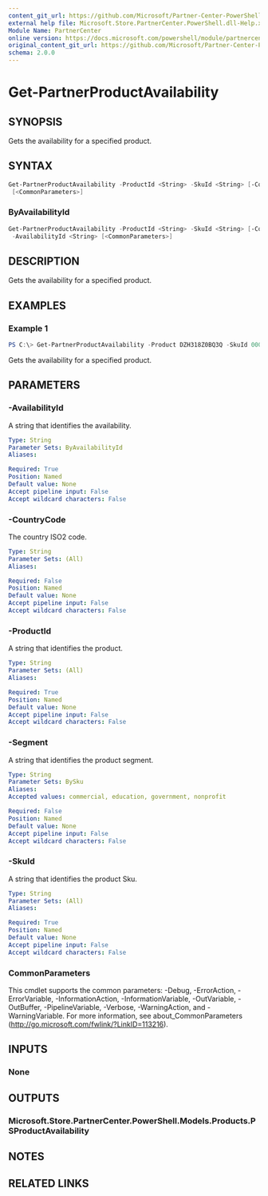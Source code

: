```yaml
---
content_git_url: https://github.com/Microsoft/Partner-Center-PowerShell/blob/master/docs/help/Get-PartnerProductAvailability.md
external help file: Microsoft.Store.PartnerCenter.PowerShell.dll-Help.xml
Module Name: PartnerCenter
online version: https://docs.microsoft.com/powershell/module/partnercenter/Get-PartnerProductAvailability
original_content_git_url: https://github.com/Microsoft/Partner-Center-PowerShell/blob/master/docs/help/Get-PartnerProductAvailability.md
schema: 2.0.0
---
```


# Get-PartnerProductAvailability

## SYNOPSIS
Gets the availability for a specified product.

## SYNTAX

```powershell
Get-PartnerProductAvailability -ProductId <String> -SkuId <String> [-CountryCode <String>] [-Segment <String>]
 [<CommonParameters>]
```

### ByAvailabilityId
```powershell
Get-PartnerProductAvailability -ProductId <String> -SkuId <String> [-CountryCode <String>]
 -AvailabilityId <String> [<CommonParameters>]
```

## DESCRIPTION
Gets the availability for a specified product.

## EXAMPLES

### Example 1
```powershell
PS C:\> Get-PartnerProductAvailability -Product DZH318Z0BQ3Q -SkuId 0001
```

Gets the availability for a specified product.

## PARAMETERS

### -AvailabilityId
A string that identifies the availability.

```yaml
Type: String
Parameter Sets: ByAvailabilityId
Aliases:

Required: True
Position: Named
Default value: None
Accept pipeline input: False
Accept wildcard characters: False
```

### -CountryCode
The country ISO2 code.

```yaml
Type: String
Parameter Sets: (All)
Aliases:

Required: False
Position: Named
Default value: None
Accept pipeline input: False
Accept wildcard characters: False
```

### -ProductId
A string that identifies the product.

```yaml
Type: String
Parameter Sets: (All)
Aliases:

Required: True
Position: Named
Default value: None
Accept pipeline input: False
Accept wildcard characters: False
```

### -Segment
A string that identifies the product segment.

```yaml
Type: String
Parameter Sets: BySku
Aliases:
Accepted values: commercial, education, government, nonprofit

Required: False
Position: Named
Default value: None
Accept pipeline input: False
Accept wildcard characters: False
```

### -SkuId
A string that identifies the product Sku.

```yaml
Type: String
Parameter Sets: (All)
Aliases:

Required: True
Position: Named
Default value: None
Accept pipeline input: False
Accept wildcard characters: False
```

### CommonParameters
This cmdlet supports the common parameters: -Debug, -ErrorAction, -ErrorVariable, -InformationAction, -InformationVariable, -OutVariable, -OutBuffer, -PipelineVariable, -Verbose, -WarningAction, and -WarningVariable. For more information, see about_CommonParameters (http://go.microsoft.com/fwlink/?LinkID=113216).

## INPUTS

### None

## OUTPUTS

### Microsoft.Store.PartnerCenter.PowerShell.Models.Products.PSProductAvailability

## NOTES

## RELATED LINKS
